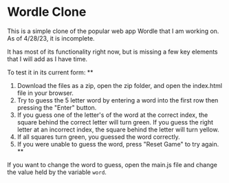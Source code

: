 # Wordle Clone

This is a simple clone of the popular web app Wordle that I am working on. As of 4/28/23, it is incomplete.

It has most of its functionality right now, but is missing a few key elements that I will add as I have time.

To test it in its current form:
**
1. Download the files as a zip, open the zip folder, and open the index.html file in your browser.
2. Try to guess the 5 letter word by entering a word into the first row then pressing the "Enter" button.
3. If you guess one of the letter's of the word at the correct index, the square behind the correct letter will turn green. If you guess the right letter at an incorrect index, the square behind the letter will turn yellow.
4. If all squares turn green, you guessed the word correctly.
5. If you were unable to guess the word, press "Reset Game" to try again.
**

If you want to change the word to guess, open the main.js file and change the value held by the variable `word`. 

